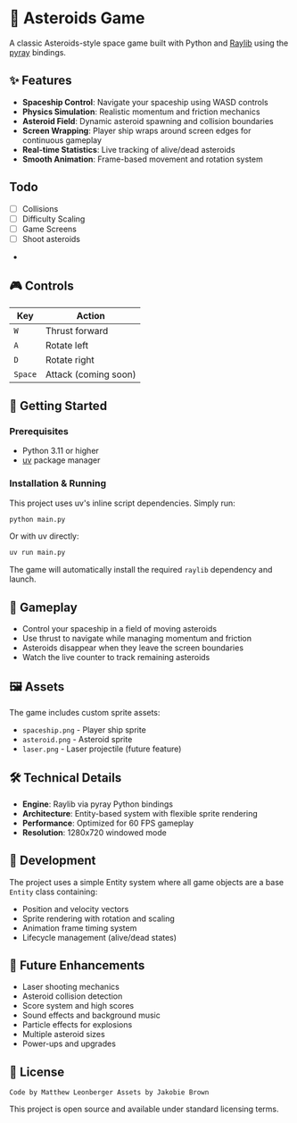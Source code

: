 # 🚀 Asteroids Game

A classic Asteroids-style space game built with Python and [Raylib](https://www.raylib.com/) using the [pyray](https://github.com/electronstudio/raylib-python-cffi) bindings.

## ✨ Features

- **Spaceship Control**: Navigate your spaceship using WASD controls
- **Physics Simulation**: Realistic momentum and friction mechanics
- **Asteroid Field**: Dynamic asteroid spawning and collision boundaries
- **Screen Wrapping**: Player ship wraps around screen edges for continuous gameplay
- **Real-time Statistics**: Live tracking of alive/dead asteroids
- **Smooth Animation**: Frame-based movement and rotation system

## Todo
- [ ] Collisions
- [ ] Difficulty Scaling
- [ ] Game Screens
- [ ] Shoot asteroids
- 
## 🎮 Controls

| Key | Action |
|-----|--------|
| `W` | Thrust forward |
| `A` | Rotate left |
| `D` | Rotate right |
| `Space` | Attack (coming soon) |

## 🚦 Getting Started

### Prerequisites

- Python 3.11 or higher
- [uv](https://docs.astral.sh/uv/) package manager

### Installation & Running

This project uses uv's inline script dependencies. Simply run:

```bash
python main.py
```

Or with uv directly:

```bash
uv run main.py
```

The game will automatically install the required `raylib` dependency and launch.

## 🎯 Gameplay

- Control your spaceship in a field of moving asteroids
- Use thrust to navigate while managing momentum and friction
- Asteroids disappear when they leave the screen boundaries
- Watch the live counter to track remaining asteroids

## 🖼️ Assets

The game includes custom sprite assets:
- `spaceship.png` - Player ship sprite
- `asteroid.png` - Asteroid sprite
- `laser.png` - Laser projectile (future feature)

## 🛠️ Technical Details

- **Engine**: Raylib via pyray Python bindings
- **Architecture**: Entity-based system with flexible sprite rendering
- **Performance**: Optimized for 60 FPS gameplay
- **Resolution**: 1280x720 windowed mode

## 📝 Development

The project uses a simple Entity system where all game objects are a base `Entity` class containing:
- Position and velocity vectors
- Sprite rendering with rotation and scaling
- Animation frame timing system
- Lifecycle management (alive/dead states)

## 🔮 Future Enhancements

- Laser shooting mechanics
- Asteroid collision detection
- Score system and high scores
- Sound effects and background music
- Particle effects for explosions
- Multiple asteroid sizes
- Power-ups and upgrades

## 📄 License
`Code by Matthew Leonberger Assets by Jakobie Brown`

This project is open source and available under standard licensing terms.
